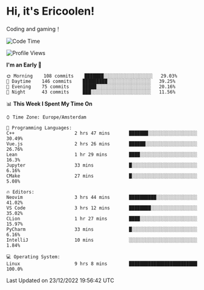 # Hi, it's Ericoolen!
Coding and gaming！

<!--START_SECTION:waka-->
![Code Time](http://img.shields.io/badge/Code%20Time-590%20hrs%2011%20mins-blue)

![Profile Views](http://img.shields.io/badge/Profile%20Views-4-blue)

**I'm an Early 🐤** 

```text
🌞 Morning    108 commits    ███████░░░░░░░░░░░░░░░░░░   29.03% 
🌆 Daytime    146 commits    █████████░░░░░░░░░░░░░░░░   39.25% 
🌃 Evening    75 commits     █████░░░░░░░░░░░░░░░░░░░░   20.16% 
🌙 Night      43 commits     ███░░░░░░░░░░░░░░░░░░░░░░   11.56%

```


📊 **This Week I Spent My Time On** 

```text
⌚︎ Time Zone: Europe/Amsterdam

💬 Programming Languages: 
C++                      2 hrs 47 mins       ███████░░░░░░░░░░░░░░░░░░   30.49% 
Vue.js                   2 hrs 26 mins       ██████░░░░░░░░░░░░░░░░░░░   26.76% 
Lean                     1 hr 29 mins        ████░░░░░░░░░░░░░░░░░░░░░   16.3% 
Jupyter                  33 mins             █░░░░░░░░░░░░░░░░░░░░░░░░   6.16% 
CMake                    27 mins             █░░░░░░░░░░░░░░░░░░░░░░░░   5.08%

🔥 Editors: 
Neovim                   3 hrs 44 mins       ██████████░░░░░░░░░░░░░░░   41.02% 
VS Code                  3 hrs 12 mins       ████████░░░░░░░░░░░░░░░░░   35.02% 
CLion                    1 hr 27 mins        ████░░░░░░░░░░░░░░░░░░░░░   15.97% 
PyCharm                  33 mins             █░░░░░░░░░░░░░░░░░░░░░░░░   6.16% 
IntelliJ                 10 mins             ░░░░░░░░░░░░░░░░░░░░░░░░░   1.84%

💻 Operating System: 
Linux                    9 hrs 8 mins        █████████████████████████   100.0%

```


 Last Updated on 23/12/2022 19:56:42 UTC
<!--END_SECTION:waka-->

